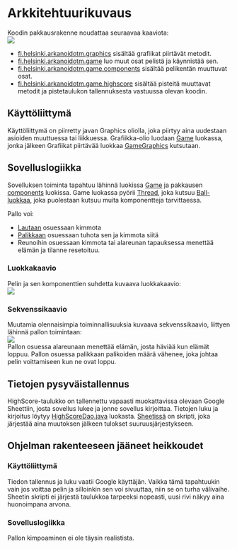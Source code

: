 # Arkkitehtuurikuvaus

Koodin pakkausrakenne noudattaa seuraavaa kaaviota:
<br>
<img src="https://raw.githubusercontent.com/wood101/otm-harjoitustyo/master/dokumentaatio/kuvat/pakkauskaavio.png">
<br>
- [fi.helsinki.arkanoidotm.graphics](https://github.com/wood101/otm-harjoitustyo/tree/master/ArkanoidOTM/src/main/java/fi/helsinki/arkanoidotm/graphics) sisältää grafiikat piirtävät metodit.
- [fi.helsinki.arkanoidotm.game](https://github.com/wood101/otm-harjoitustyo/tree/master/ArkanoidOTM/src/main/java/fi/helsinki/arkanoidotm/game) luo muut osat pelistä ja käynnistää sen.
- [fi.helsinki.arkanoidotm.game.components](https://github.com/wood101/otm-harjoitustyo/tree/master/ArkanoidOTM/src/main/java/fi/helsinki/arkanoidotm/game/components) sisältää pelikentän muuttuvat osat.
- [fi.helsinki.arkanoidotm.game.highscore](https://github.com/wood101/otm-harjoitustyo/tree/master/ArkanoidOTM/src/main/java/fi/helsinki/arkanoidotm/game/highscore) sisältää pisteitä muuttavat metodit ja pistetaulukon tallennuksesta vastuussa olevan koodin.       

## Käyttöliittymä

Käyttöliittymä on piirretty javan Graphics oliolla, joka piirtyy aina uudestaan asioiden muuttuessa tai liikkuessa. Grafiikka-olio luodaan [Game](https://github.com/wood101/otm-harjoitustyo/blob/master/ArkanoidOTM/src/main/java/fi/helsinki/arkanoidotm/game/Game.java) luokassa, jonka jälkeen Grafiikat piirtävää luokkaa [GameGraphics](https://github.com/wood101/otm-harjoitustyo/blob/master/ArkanoidOTM/src/main/java/fi/helsinki/arkanoidotm/graphics/GameGraphics.java) kutsutaan.

## Sovelluslogiikka

Sovelluksen toiminta tapahtuu lähinnä luokissa [Game](https://github.com/wood101/otm-harjoitustyo/blob/master/ArkanoidOTM/src/main/java/fi/helsinki/arkanoidotm/game/Game.java) ja pakkausen [components](https://github.com/wood101/otm-harjoitustyo/tree/master/ArkanoidOTM/src/main/java/fi/helsinki/arkanoidotm/game/components) luokissa. Game luokassa pyörii [Thread](https://docs.oracle.com/javase/7/docs/api/java/lang/Thread.html), joka kutsuu [Ball-luokkaa](https://github.com/wood101/otm-harjoitustyo/blob/master/ArkanoidOTM/src/main/java/fi/helsinki/arkanoidotm/game/components/Ball.java), joka puolestaan kutsuu muita komponentteja tarvittaessa.

Pallo voi:
- [Lautaan](https://github.com/wood101/otm-harjoitustyo/blob/master/ArkanoidOTM/src/main/java/fi/helsinki/arkanoidotm/game/components/Board.java) osuessaan kimmota
- [Palikkaan](https://github.com/wood101/otm-harjoitustyo/blob/master/ArkanoidOTM/src/main/java/fi/helsinki/arkanoidotm/game/components/Block.java)  osuessaan tuhota sen ja kimmota siitä
- Reunoihin osuessaan kimmota tai alareunan tapauksessa menettää elämän ja tilanne resetoituu.

### Luokkakaavio
Pelin ja sen komponenttien suhdetta kuvaava luokkakaavio:
<br>
<img src="https://raw.githubusercontent.com/wood101/otm-harjoitustyo/master/dokumentaatio/kuvat/luokkakaavio.png">

### Sekvenssikaavio
Muutamia olennaisimpia toiminnallisuuksia kuvaava sekvenssikaavio, liittyen lähinnä pallon toimintaan:
<br>
<img src="https://raw.githubusercontent.com/wood101/otm-harjoitustyo/master/dokumentaatio/kuvat/sekvenssikaavio.png">
<br>
Pallon osuessa alareunaan menettää elämän, josta häviää kun elämät loppuu.
Pallon osuessa palikkaan palikoiden määrä vähenee, joka johtaa pelin voittamiseen kun ne ovat loppu.

## Tietojen pysyväistallennus

HighScore-taulukko on tallennettu vapaasti muokattavissa olevaan Google Sheettiin, josta sovellus lukee ja jonne sovellus kirjoittaa. Tietojen luku ja kirjoitus löytyy [HighScoreDao.java](https://github.com/wood101/otm-harjoitustyo/blob/master/ArkanoidOTM/src/main/java/fi/helsinki/arkanoidotm/game/highscore/HighScoreDao.java) luokasta.
[Sheetissä](https://docs.google.com/spreadsheets/d/1QQmmAWKtWSMejc_26vOyew0qZg_niVJ9I0AAVfF9tuE/edit?usp=sharing) on skripti, joka järjestää aina muutoksen jälkeen tulokset suuruusjärjestykseen.


## Ohjelman rakenteeseen jääneet heikkoudet

### Käyttöliittymä

Tiedon tallennus ja luku vaatii Google käyttäjän. Vaikka tämä tapahtuukin vain jos voittaa pelin ja silloinkin sen voi sivuuttaa, niin se on turha välivaihe. Sheetin skripti ei järjestä taulukkoa tarpeeksi nopeasti, uusi rivi näkyy aina huonoimpana arvona.

### Sovelluslogiikka

Pallon kimpoaminen ei ole täysin realistista.
